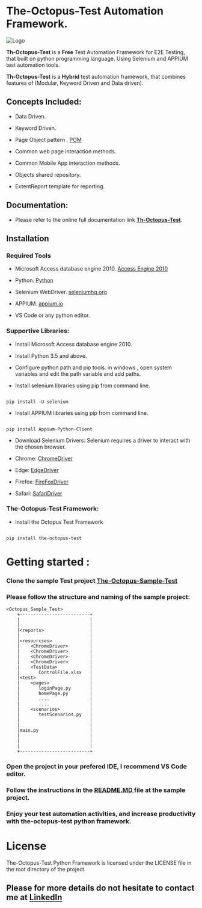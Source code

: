 # The-Octopus-Test Automation Framework.


![Logo](https://the-octopus.github.io/OctopusHTMLReportResources/Logo_large.png)



**Th-Octopus-Test** is a **Free** Test Automation Framework for E2E Testing, that built on python programming language. Using Selenium and APPIUM test automation tools.

**Th-Octopus-Test**  is a **Hybrid** test automation framework, that combines features of (Modular, Keyword Driven and Data driven).

## Concepts Included:

* Data Driven.

* Keyword Driven.

* Page Object pattern .  [POM ](https://www.guru99.com/page-object-model-pom-page-factory-in-selenium-ultimate-guide.html)

* Common web page interaction methods.

* Common Mobile App interaction methods.

* Objects shared repository.

* ExtentReport template for reporting.


## Documentation:

* Please refer to the online full documentation link [**Th-Octopus-Test**](https://the-octopus.github.io/).



## Installation

### Required Tools

* Microsoft Access database engine 2010. [Access Engine 2010](https://www.microsoft.com/en-sa/download/details.aspx?id=13255)

* Python. [Python](https://www.python.org/downloads/release/python-350/)

* Selenium WebDriver. [seleniumhq.org](https://www.seleniumhq.org/)

* APPIUM. [appium.io](http://appium.io/)

* VS Code or any python editor.


### Supportive Libraries:

* Install Microsoft Access database engine 2010.

* Install Python 3.5 and above.

* Configure python path and pip tools. in windows , open system variables and edit the path variable and add paths.

* Install selenium libraries using pip from command line.

```console

pip install -U selenium

```

* Install APPIUM libraries using pip from command line.

```console

pip install Appium-Python-Client

```

* Download Selenium Drivers: Selenium requires a driver to interact with the chosen browser.

* Chrome: [ChromeDriver](https://sites.google.com/a/chromium.org/chromedriver/downloads)

* Edge: [EdgeDriver](https://developer.microsoft.com/en-us/microsoft-edge/tools/webdriver/)

* Firefox: [FireFoxDriver](https://github.com/mozilla/geckodriver/releases)

* Safari: [SafariDriver](https://webkit.org/blog/6900/webdriver-support-in-safari-10/)


### The-Octopus-Test Framework:

* Install the Octopus Test Framework

```console

pip install the-octopus-test

```

# Getting started :

### Clone the sample Test project [The-Octopus-Sample-Test](https://github.com/the-octopus/octopus-sample-test/)

### Please follow the structure and naming of the sample project:

```console
<Octopus_Sample_Test>
    +--------------------------+
    |                          |
    |                          |
    |<reports>                 |
    |                          |
    |<resourcses>              |                        
    |    <ChromeDriver>        |
    |    <ChromeDriver>        |
    |    <ChromeDriver>        |
    |    <ChromeDriver>        |
    |    <TestData>            |
    |       ControlFile.xlsx   |
    |<test>                    |                        
    |    <pages>               |
    |       loginPage.py       |
    |       homePage.py        |
    |       ....               |
    |       ....               |
    |    <scenarios>           |
    |       testScenarios.py   |
    |                          |
    |                          |
    |main.py                   |    
    |                          |
    |                          |
    |                          |
    +--------------------------+
```
### Open the project in your prefered IDE, I recommend VS Code editor. 

### **Follow the instructions in the [ README.MD ](https://github.com/the-octopus/octopus-sample-test/) file at the sample project**.

### Enjoy your test automation activities, and increase productivity with **the-octopus-test** python framework.


# License
The-Octopus-Test Python Framework is licensed under the LICENSE file in the root directory of the project.



## Please for more details do not hesitate to contact me at [LinkedIn](https://www.linkedin.com/in/abdelghany-abdelaziz)
